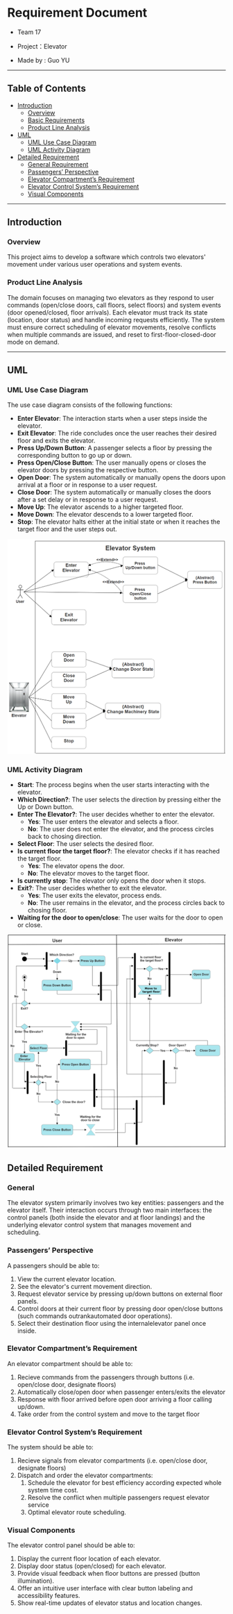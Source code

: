 # Requirement Document

- Team 17 
- Project：Elevator

- Made by : Guo YU

---

## Table of Contents

- [Introduction](#introduction)
  - [Overview](#overview)
  - [Basic Requirements](#basic-requirements)
  - [Product Line Analysis](#product-line-analysis)
- [UML](#uml)
  - [UML Use Case Diagram](#uml-use-case-diagram)
  - [UML Activity Diagram](#uml-activity-diagram)
- [Detailed Requirement](#detailed-requirement)
  - [General Requirement](#general-requirement)
  - [Passengers’ Perspective](#passengers-perspective)
  - [Elevator Compartment’s Requirement](#elevator-compartments-requirement)
  - [Elevator Control System’s Requirement](#elevator-control-systems-requirement)
  - [Visual Components](#visual-components)

---

## Introduction

### Overview

This project aims to develop a software which controls two elevators' movement under various user operations and system events. 
  

### Product Line Analysis

The domain focuses on managing two elevators as they respond to user commands (open/close doors, call floors, select floors) and system events (door opened/closed, floor arrivals). Each elevator must track its state (location, door status) and handle incoming requests efficiently. The system must ensure correct scheduling of elevator movements, resolve conflicts when multiple commands are issued, and reset to first-floor-closed-door mode on demand.

---

## UML 

### UML Use Case Diagram

The use case diagram consists of the following functions:

- **Enter Elevator**: The interaction starts when a user steps inside the elevator.
- **Exit Elevator**: The ride concludes once the user reaches their desired floor and exits the elevator.
- **Press Up/Down Button**: A passenger selects a floor by pressing the corresponding button to go up or down.
- **Press Open/Close Button**: The user manually opens or closes the elevator doors by pressing the respective button.
- **Open Door**: The system automatically or manually opens the doors upon arrival at a floor or in response to a user request.
- **Close Door**: The system automatically or manually closes the doors after a set delay or in response to a user request.
- **Move Up**: The elevator ascends to a higher targeted floor.
- **Move Down**: The elevator descends to a lower targeted floor.
- **Stop**: The elevator halts either at the initial state or when it reaches the target floor and the user steps out.

![UCD](./imgs/use_case/use_case.png)


### UML Activity Diagram

- **Start**: The process begins when the user starts interacting with the elevator.
- **Which Direction?**: The user selects the direction by pressing either the Up or Down button.
- **Enter The Elevator?**: The user decides whether to enter the elevator.
  - **Yes**: The user enters the elevator and selects a floor.
  - **No**: The user does not enter the elevator, and the process circles back to chosing direction.
- **Select Floor**: The user selects the desired floor.
- **Is current floor the target floor?**: The elevator checks if it has reached the target floor.
  - **Yes**: The elevator opens the door.
  - **No**: The elevator moves to the target floor.
- **Is currently stop**: The elevator only opens the door when it stops.
- **Exit?**: The user decides whether to exit the elevator.
  - **Yes**: The user exits the elevator, process ends.
  - **No**: The user remains in the elevator, and the process circles back to chosing floor.
- **Waiting for the door to open/close**: The user waits for the door to open or close.

![UAD](./imgs/activity/activity.png)


## Detailed Requirement

### General

The elevator system primarily involves two key entities: passengers and the elevator itself. Their interaction occurs through two main interfaces: the control panels (both inside the elevator and at floor landings) and the underlying elevator control system that manages movement and scheduling.



### Passengers’ Perspective

A passengers should be able to:  

 1. View the current elevator location.
 2. See the elevator's current movement direction.
 3. Request elevator service by pressing up/down buttons on external floor panels.
 4. Control doors at their current floor by pressing door open/close buttons (such commands outrankautomated door operations).
 5. Select their destination floor using the internalelevator panel once inside.  


### Elevator Compartment’s Requirement

An elevator compartment should be able to:

  1. Recieve commands from the passengers through buttons (i.e. open/close door, designate floors)
  2. Automatically close/open door when passenger enters/exits the elevator
  3. Response with floor arrived before open door arriving a floor calling up/down.
  4. Take order from the control system and move to the target floor

### Elevator Control System’s Requirement

The system should be able to:  

1. Recieve signals from elevator compartments (i.e. open/close door, designate floors)
2. Dispatch and order the elevator compartments:
   1. Schedule the elevator for best efficiency according expected whole system time cost.
   2. Resolve the conflict when multiple passengers request elevator service
   3. Optimal elevator route scheduling.


### Visual Components

The elevator control panel should be able to:

1. Display the current floor location of each elevator.
2. Display door status (open/closed) for each elevator.
3. Provide visual feedback when floor buttons are pressed (button illumination).
4. Offer an intuitive user interface with clear button labeling and accessibility features.
5. Show real-time updates of elevator status and location changes.
